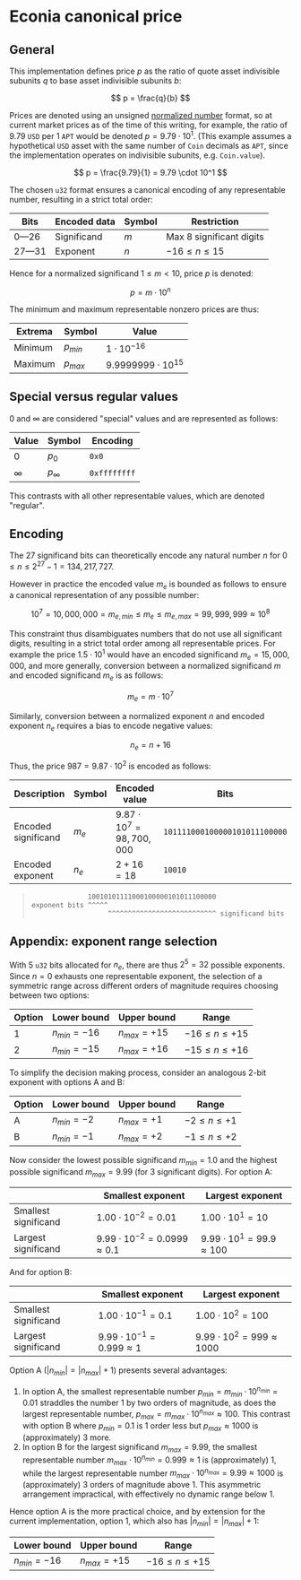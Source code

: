<!--- cspell:word infty -->

# Econia canonical price

## General

This implementation defines price $p$ as the ratio of quote asset indivisible
subunits $q$ to base asset indivisible subunits $b$:

$$
p = \frac{q}{b}
$$

Prices are denoted using an unsigned [normalized number] format, so at current
market prices as of the time of this writing, for example, the ratio of $9.79$
`USD` per $1$ `APT` would be denoted $p = 9.79 \cdot 10^1$. (This example
assumes a hypothetical `USD` asset with the same number of `Coin` decimals as
`APT`, since the implementation operates on indivisible subunits, e.g.
`Coin.value`).

$$
p = \frac{9.79}{1} = 9.79 \cdot 10^1
$$

The chosen `u32` format ensures a canonical encoding of any representable
number, resulting in a strict total order:

| Bits  | Encoded data | Symbol | Restriction              |
| ----- | ------------ | ------ | ------------------------ |
| 0—26  | Significand  | $m$    | Max 8 significant digits |
| 27—31 | Exponent     | $n$    | $-16 \leq n \leq 15$     |

Hence for a normalized significand $1 \leq m < 10$, price $p$ is denoted:

$$
p = m \cdot 10^n
$$

The minimum and maximum representable nonzero prices are thus:

| Extrema | Symbol    | Value                     |
| ------- | --------- | ------------------------- |
| Minimum | $p_{min}$ | $1 \cdot 10^{-16}$        |
| Maximum | $p_{max}$ | $9.9999999 \cdot 10^{15}$ |

## Special versus regular values

$0$ and $\infty$ are considered "special" values and are represented as follows:

| Value    | Symbol       | Encoding     |
| -------- | ------------ | ------------ |
| $0$      | $p_0$        | `0x0`        |
| $\infty$ | $p_{\infty}$ | `0xffffffff` |

This contrasts with all other representable values, which are denoted "regular".

## Encoding

The 27 significand bits can theoretically encode any natural number $n$ for
$0 \leq n \leq 2^{27} - 1 = 134,217,727$.

However in practice the encoded value $m_e$ is bounded as follows to ensure
a canonical representation of any possible number:

$$
10^7 = 10,000,000 = m_{e, min}\leq m_e \leq m_{e, max} = 99,999,999 \approx 10^8
$$

This constraint thus disambiguates numbers that do not use all significant
digits, resulting in a strict total order among all representable prices. For
example the price $1.5 \cdot 10^1$ would have an encoded significand
$m_e = 15,000,000$, and more generally, conversion between a normalized
significand $m$ and encoded significand $m_e$ is as follows:

$$
m_e = m \cdot 10^7
$$

Similarly, conversion between a normalized exponent $n$ and encoded exponent
$n_e$ requires a bias to encode negative values:

$$
n_e = n + 16
$$

Thus, the price $987 = 9.87 \cdot 10^2$ is encoded as follows:

<!-- markdownlint-disable MD013 -->

| Description         | Symbol | Encoded value                  | Bits                          |
| ------------------- | ------ | ------------------------------ | ----------------------------- |
| Encoded significand | $m_e$  | $9.87 \cdot 10^7 = 98,700,000$ | `101111000100000101011100000` |
| Encoded exponent    | $n_e$  | $2 + 16 = 18$                  | `10010`                       |

<!-- markdownlint-enable MD013 -->

> ```txt
>               10010101111000100000101011100000
> exponent bits ^^^^^
>                    ^^^^^^^^^^^^^^^^^^^^^^^^^^^ significand bits
> ```

## Appendix: exponent range selection

With 5 `u32` bits allocated for $n_e$, there are thus $2^5 = 32$ possible
exponents. Since $n=0$ exhausts one representable exponent, the selection of a
symmetric range across different orders of magnitude requires choosing between
two options:

| Option | Lower bound     | Upper bound     | Range                 |
| ------ | --------------- | --------------- | --------------------- |
| 1      | $n_{min} = -16$ | $n_{max} = +15$ | $-16 \leq n \leq +15$ |
| 2      | $n_{min} = -15$ | $n_{max} = +16$ | $-15 \leq n \leq +16$ |

To simplify the decision making process, consider an analogous 2-bit exponent
with options A and B:

| Option | Lower bound    | Upper bound    | Range               |
| ------ | -------------- | -------------- | ------------------- |
| A      | $n_{min} = -2$ | $n_{max} = +1$ | $-2 \leq n \leq +1$ |
| B      | $n_{min} = -1$ | $n_{max} = +2$ | $-1 \leq n \leq +2$ |

Now consider the lowest possible significand $m_{min} = 1.0$ and the highest
possible significand $m_{max} = 9.99$ (for 3 significant digits). For option A:

<!-- markdownlint-disable MD013 -->

|                      | Smallest exponent                         | Largest exponent                       |
| -------------------- | ----------------------------------------- | -------------------------------------- |
| Smallest significand | $1.00 \cdot 10^{-2} = 0.01$               | $1.00 \cdot 10^{1} = 10$               |
| Largest significand  | $9.99 \cdot 10^{-2} = 0.0999 \approx 0.1$ | $9.99 \cdot 10^{1} = 99.9 \approx 100$ |

<!-- markdownlint-enable MD013 -->

And for option B:

<!-- markdownlint-disable MD013 -->

|                      | Smallest exponent                      | Largest exponent                       |
| -------------------- | -------------------------------------- | -------------------------------------- |
| Smallest significand | $1.00 \cdot 10^{-1} = 0.1$             | $1.00 \cdot 10^{2} = 100$              |
| Largest significand  | $9.99 \cdot 10^{-1} = 0.999 \approx 1$ | $9.99 \cdot 10^{2} = 999 \approx 1000$ |

<!-- markdownlint-enable MD013 -->

Option A ($|n_{min}| = |n_{max}| + 1$) presents several advantages:

1. In option A, the smallest representable number
   $p_{min} = m_{min} \cdot 10^{n_{min}} = 0.01$ straddles the number $1$ by two
   orders of magnitude, as does the largest representable number,
   $p_{max} = m_{max} \cdot 10^{n_{max}} \approx 100$. This contrast with option
   B where $p_{min} = 0.1$ is 1 order less but $p_{max} \approx 1000$ is
   (approximately) 3 more.
1. In option B for the largest significand $m_{max} = 9.99$, the smallest
   representable number $m_{max} \cdot 10 ^ {n_{min}} = 0.999 \approx 1$ is
   (approximately) $1$, while the largest representable number
   $m_{max} \cdot 10 ^ {n_{max}} = 9.99 \approx 1000$ is (approximately) 3
   orders of magnitude above $1$. This asymmetric arrangement impractical, with
   effectively no dynamic range below $1$.

Hence option A is the more practical choice, and by extension for the current
implementation, option 1, which also has $|n_{min}| = |n_{max}| + 1$:

| Lower bound     | Upper bound     | Range                 |
| --------------- | --------------- | --------------------- |
| $n_{min} = -16$ | $n_{max} = +15$ | $-16 \leq n \leq +15$ |

[normalized number]: https://en.wikipedia.org/wiki/Normalized_number
